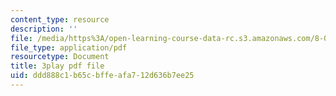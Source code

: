 ```yaml
---
content_type: resource
description: ''
file: /media/https%3A/open-learning-course-data-rc.s3.amazonaws.com/8-06-quantum-physics-iii-spring-2018/ddd888c1b65cbffeafa712d636b7ee25_TDYMriH63us.pdf
file_type: application/pdf
resourcetype: Document
title: 3play pdf file
uid: ddd888c1-b65c-bffe-afa7-12d636b7ee25
---
```

